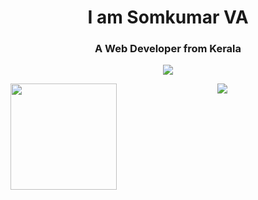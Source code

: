 <h1 align="center">I am Somkumar VA</h1>
<h3 align="center">A Web Developer from Kerala</h3>

<p align="center"><a href="https://github.com/ryo-ma/github-profile-trophy"><img src="https://github-profile-trophy.vercel.app/?username=somkumarav&theme=onedark&margin-w=15&margin-h=15&column=7"/></a></p>

<div align="center">
<img height="170" align="left" src="https://github-readme-stats.vercel.app/api?username=somkumarav&count_private=true&include_all_commits=true&theme=onedark"/>
<img src="https://github-readme-stats.vercel.app/api/top-langs/?username=somkumarav&layout=compact&theme=onedark&langs_count=15" />
</div>
